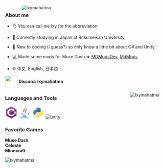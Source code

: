 <img align="right" src="https://github-readme-stats.vercel.app/api?username=lxymahatma&show_icons=true&count_private=true&&theme=radical&locale=en" alt="lxymahatma" width="450"/>

### About me

- 👌 You can call me lxy for the abbreviation

- 🏫 Currently studying in Japan at Ritsumeikan University

- 🤔 New to coding (I guess?) so only know a little bit about C# and Unity

- 💻 Made some mods for Muse Dash => [MDModsDev](https://github.com/MDModsDev), [MdMods](https://github.com/MDMods)

- 🌐 中文, English, 日本語

<img align="center" src="https://raw.githubusercontent.com/rahuldkjain/github-profile-readme-generator/master/src/images/icons/Social/discord.svg" height="40" width="40"  alt=""/> **Discord: lxymahatma**

<img align="right" src="https://github-readme-stats.vercel.app/api/top-langs?username=lxymahatma&show_icons=true&locale=en&layout=compact" alt="lxymahatma" />

### Languages and Tools

<p align="left">
<img src="https://raw.githubusercontent.com/devicons/devicon/master/icons/csharp/csharp-original.svg" alt="csharp" width="40" height="40"/>
<img src="https://raw.githubusercontent.com/devicons/devicon/master/icons/java/java-original.svg" alt="java" width="40" height="40"/> 
<img src="https://raw.githubusercontent.com/devicons/devicon/master/icons/python/python-original.svg" alt="python" width="40" height="40"/>
<img src="https://www.vectorlogo.zone/logos/unity3d/unity3d-icon.svg" alt="unity" width="40" height="40"/>
</p>

### Favorite Games

**Muse Dash**</br>
**Celeste**</br>
**Minecraft**</br>

<img src="https://komarev.com/ghpvc/?username=lxymahatma&label=Profile%20views&color=0e75b6&style=flat" alt="lxymahatma" />
